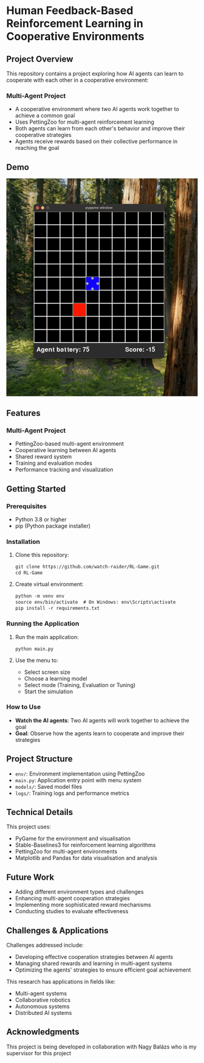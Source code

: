 # Human Feedback-Based Reinforcement Learning in Cooperative Environments

## Project Overview

This repository contains a project exploring how AI agents can learn to cooperate with each other in a cooperative environment:

### Multi-Agent Project
- A cooperative environment where two AI agents work together to achieve a common goal
- Uses PettingZoo for multi-agent reinforcement learning
- Both agents can learn from each other's behavior and improve their cooperative strategies
- Agents receive rewards based on their collective performance in reaching the goal

## Demo

![Game Demo](./pygame_clip.gif) 

## Features

### Multi-Agent Project
- PettingZoo-based multi-agent environment
- Cooperative learning between AI agents
- Shared reward system
- Training and evaluation modes
- Performance tracking and visualization

## Getting Started

### Prerequisites

- Python 3.8 or higher
- pip (Python package installer)

### Installation

1. Clone this repository:
   ```
   git clone https://github.com/watch-raider/RL-Game.git
   cd RL-Game
   ```

2. Create virtual environment:
   ```
   python -m venv env
   source env/bin/activate  # On Windows: env\Scripts\activate
   pip install -r requirements.txt
   ```

### Running the Application

1. Run the main application:
   ```
   python main.py
   ```

2. Use the menu to:
   - Select screen size
   - Choose a learning model
   - Select mode (Training, Evaluation or Tuning)
   - Start the simulation

### How to Use

- **Watch the AI agents**: Two AI agents will work together to achieve the goal
- **Goal**: Observe how the agents learn to cooperate and improve their strategies

## Project Structure

- `env/`: Environment implementation using PettingZoo
- `main.py`: Application entry point with menu system
- `models/`: Saved model files
- `logs/`: Training logs and performance metrics

## Technical Details

This project uses:
- PyGame for the environment and visualisation
- Stable-Baselines3 for reinforcement learning algorithms
- PettingZoo for multi-agent environments
- Matplotlib and Pandas for data visualisation and analysis

## Future Work

- Adding different environment types and challenges
- Enhancing multi-agent cooperation strategies
- Implementing more sophisticated reward mechanisms
- Conducting studies to evaluate effectiveness

## Challenges & Applications

Challenges addressed include:
- Developing effective cooperation strategies between AI agents
- Managing shared rewards and learning in multi-agent systems
- Optimizing the agents' strategies to ensure efficient goal achievement

This research has applications in fields like:
- Multi-agent systems
- Collaborative robotics
- Autonomous systems
- Distributed AI systems

## Acknowledgments

This project is being developed in collaboration with Nagy Balázs who is my supervisor for this project
